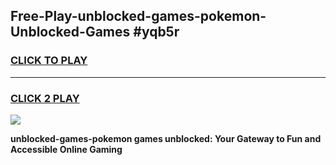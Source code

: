 
## Free-Play-unblocked-games-pokemon-Unblocked-Games #yqb5r
<h3>
<a href="https://news.freeplayer.one?title=unblocked-games-pokemon&ref=8M">CLICK TO PLAY</a></h3>
<hr>

<h3>
<a href="https://news.freeplayer.one?title=unblocked-games-pokemon&ref=8M">CLICK 2 PLAY</a>
  
</h3>

<a href="https://news.freeplayer.one?title=unblocked-games-pokemon&ref=8M"><img src="https://clearcache.store/games.png"></a>


**unblocked-games-pokemon games unblocked: Your Gateway to Fun and Accessible Online Gaming**
